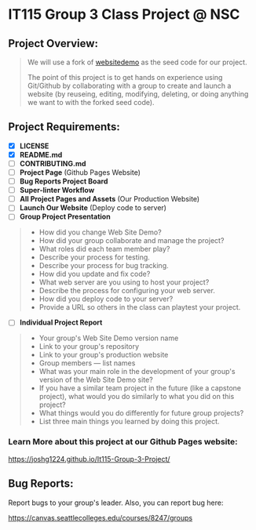 # IT115 Group 3 Class Project @ NSC

## Project Overview:

> We will use a fork of [websitedemo](https://github.com/rbunge-nsc/websitedemo) as the seed code for our project.
>
> The point of this project is to get hands on experience using Git/Github by collaborating with a group to create and launch a website (by reuseing, editing, modifying, deleting, or doing anything we want to with the forked seed code). 

## Project Requirements:

- [x] **LICENSE**
- [x] **README.md** 
- [ ] **CONTRIBUTING.md** 
- [ ] **Project Page** (Github Pages Website)
- [ ] **Bug Reports Project Board** 
- [ ] **Super-linter Workflow** 
- [ ] **All Project Pages and Assets** (Our Production Website) 
- [ ] **Launch Our Website** (Deploy code to server)
- [ ] **Group Project Presentation** 
>	* How did you change Web Site Demo?
>	* How did your group collaborate and manage the project?		
>	* What roles did each team member play?
>	* Describe your process for testing.
>	* Describe your process for bug tracking.
>	* How did you update and fix code?
>	* What web server are you using to host your project?
>	* Describe the process for configuring your web server. 
>	* How did you deploy code to your server?
>	* Provide a URL so others in the class can playtest your project.
- [ ] **Individual Project Report**
>	* Your group's Web Site Demo version name
>	* Link to your group's repository		
>	* Link to your group's production website
>	* Group members — list names
>	* What was your main role in the development of your group's version of the Web Site Demo site?
>	* If you have a similar team project in the future (like a capstone project), 
>	  what would you do similarly to what you did on this project?
>	* What things would you do differently for future group projects?
>	* List three main things you learned by doing this project.


### Learn More about this project at our Github Pages website: 
https://joshg1224.github.io/It115-Group-3-Project/
## Bug Reports:
Report bugs to your group's leader. Also, you can report bug here:

https://canvas.seattlecolleges.edu/courses/8247/groups
